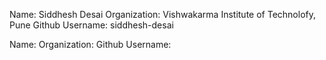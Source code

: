 Name: Siddhesh Desai
Organization: Vishwakarma Institute of Technolofy, Pune
Github Username: siddhesh-desai




Name:
Organization:
Github Username:
